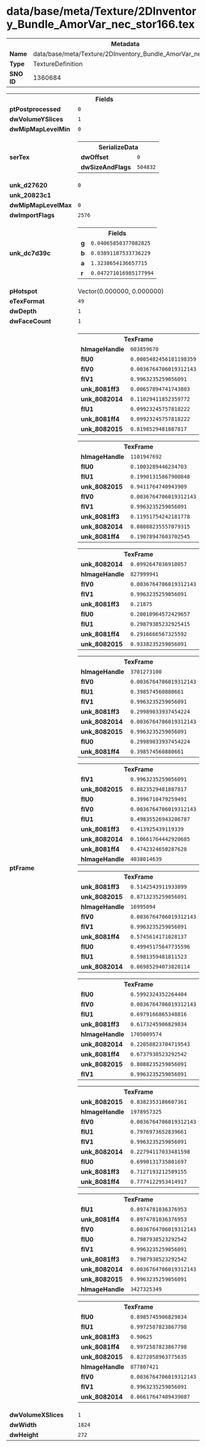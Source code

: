 <h1>data/base/meta/Texture/2DInventory_Bundle_AmorVar_nec_stor166.tex</h1><table><tr><th colspan="100%">Metadata</th></tr><tr><td><b>Name</b></td><td>data/base/meta/Texture/2DInventory_Bundle_AmorVar_nec_stor166.tex</td></tr><tr><td><b>Type</b></td><td>TextureDefinition</td></tr><tr><td><b>SNO ID</b></td><td>1360684</td></tr></table>

<table><tr><th colspan="100%">Fields</th></tr><tr><td><b>ptPostprocessed</b></td><td><code>0</code></td></tr><tr><td><b>dwVolumeYSlices</b></td><td><code>1</code></td></tr><tr><td><b>dwMipMapLevelMin</b></td><td><code>0</code></td></tr><tr><td><b>serTex</b></td><td><table><tr><th colspan="100%">SerializeData</th></tr><tr><td><b>dwOffset</b></td><td><code>0</code></td></tr><tr><td><b>dwSizeAndFlags</b></td><td><code>504832</code></td></tr></table>


</td></tr><tr><td><b>unk_d27620</b></td><td><code>0</code></td></tr><tr><td><b>unk_20823c1</b></td><td></td></tr><tr><td><b>dwMipMapLevelMax</b></td><td><code>0</code></td></tr><tr><td><b>dwImportFlags</b></td><td><code>2576</code></td></tr><tr><td><b>unk_dc7d39c</b></td><td><table><tr><th colspan="100%">Fields</th></tr><tr><td><b>g</b></td><td><code>0.04065850377082825</code></td></tr><tr><td><b>b</b></td><td><code>0.03891187533736229</code></td></tr><tr><td><b>a</b></td><td><code>1.3238654136657715</code></td></tr><tr><td><b>r</b></td><td><code>0.047271016985177994</code></td></tr></table>

</td></tr><tr><td><b>pHotspot</b></td><td>Vector(0.000000, 0.000000)</td></tr><tr><td><b>eTexFormat</b></td><td><code>49</code></td></tr><tr><td><b>dwDepth</b></td><td><code>1</code></td></tr><tr><td><b>dwFaceCount</b></td><td><code>1</code></td></tr><tr><td><b>ptFrame</b></td><td><table><tr><th colspan="100%">TexFrame</th></tr><tr><td><b>hImageHandle</b></td><td><code>603859670</code></td></tr><tr><td><b>flU0</b></td><td><code>0.0005482456181198359</code></td></tr><tr><td><b>flV0</b></td><td><code>0.0036764706019312143</code></td></tr><tr><td><b>flV1</b></td><td><code>0.9963235259056091</code></td></tr><tr><td><b>unk_8081ff3</b></td><td><code>0.00657894741743803</code></td></tr><tr><td><b>unk_8082014</b></td><td><code>0.11029411852359772</code></td></tr><tr><td><b>flU1</b></td><td><code>0.09923245757818222</code></td></tr><tr><td><b>unk_8081ff4</b></td><td><code>0.09923245757818222</code></td></tr><tr><td><b>unk_8082015</b></td><td><code>0.8198529481887817</code></td></tr></table>


<table><tr><th colspan="100%">TexFrame</th></tr><tr><td><b>hImageHandle</b></td><td><code>1101947692</code></td></tr><tr><td><b>flU0</b></td><td><code>0.1003289446234703</code></td></tr><tr><td><b>flU1</b></td><td><code>0.19901315867900848</code></td></tr><tr><td><b>unk_8082015</b></td><td><code>0.9411764740943909</code></td></tr><tr><td><b>flV0</b></td><td><code>0.0036764706019312143</code></td></tr><tr><td><b>flV1</b></td><td><code>0.9963235259056091</code></td></tr><tr><td><b>unk_8081ff3</b></td><td><code>0.11951754242181778</code></td></tr><tr><td><b>unk_8082014</b></td><td><code>0.08088235557079315</code></td></tr><tr><td><b>unk_8081ff4</b></td><td><code>0.19078947603702545</code></td></tr></table>


<table><tr><th colspan="100%">TexFrame</th></tr><tr><td><b>unk_8082014</b></td><td><code>0.0992647036910057</code></td></tr><tr><td><b>hImageHandle</b></td><td><code>827999941</code></td></tr><tr><td><b>flV0</b></td><td><code>0.0036764706019312143</code></td></tr><tr><td><b>flV1</b></td><td><code>0.9963235259056091</code></td></tr><tr><td><b>unk_8081ff3</b></td><td><code>0.21875</code></td></tr><tr><td><b>flU0</b></td><td><code>0.20010964572429657</code></td></tr><tr><td><b>flU1</b></td><td><code>0.29879385232925415</code></td></tr><tr><td><b>unk_8081ff4</b></td><td><code>0.2916666567325592</code></td></tr><tr><td><b>unk_8082015</b></td><td><code>0.9338235259056091</code></td></tr></table>


<table><tr><th colspan="100%">TexFrame</th></tr><tr><td><b>hImageHandle</b></td><td><code>3701273100</code></td></tr><tr><td><b>flV0</b></td><td><code>0.0036764706019312143</code></td></tr><tr><td><b>flU1</b></td><td><code>0.398574560880661</code></td></tr><tr><td><b>flV1</b></td><td><code>0.9963235259056091</code></td></tr><tr><td><b>unk_8081ff3</b></td><td><code>0.29989033937454224</code></td></tr><tr><td><b>unk_8082014</b></td><td><code>0.0036764706019312143</code></td></tr><tr><td><b>unk_8082015</b></td><td><code>0.9963235259056091</code></td></tr><tr><td><b>flU0</b></td><td><code>0.29989033937454224</code></td></tr><tr><td><b>unk_8081ff4</b></td><td><code>0.398574560880661</code></td></tr></table>


<table><tr><th colspan="100%">TexFrame</th></tr><tr><td><b>flV1</b></td><td><code>0.9963235259056091</code></td></tr><tr><td><b>unk_8082015</b></td><td><code>0.8823529481887817</code></td></tr><tr><td><b>flU0</b></td><td><code>0.3996710479259491</code></td></tr><tr><td><b>flV0</b></td><td><code>0.0036764706019312143</code></td></tr><tr><td><b>flU1</b></td><td><code>0.49835526943206787</code></td></tr><tr><td><b>unk_8081ff3</b></td><td><code>0.413925439119339</code></td></tr><tr><td><b>unk_8082014</b></td><td><code>0.10661764442920685</code></td></tr><tr><td><b>unk_8081ff4</b></td><td><code>0.4742324650287628</code></td></tr><tr><td><b>hImageHandle</b></td><td><code>4038014639</code></td></tr></table>


<table><tr><th colspan="100%">TexFrame</th></tr><tr><td><b>unk_8081ff3</b></td><td><code>0.5142543911933899</code></td></tr><tr><td><b>unk_8082015</b></td><td><code>0.8713235259056091</code></td></tr><tr><td><b>hImageHandle</b></td><td><code>16995094</code></td></tr><tr><td><b>flV0</b></td><td><code>0.0036764706019312143</code></td></tr><tr><td><b>flV1</b></td><td><code>0.9963235259056091</code></td></tr><tr><td><b>unk_8081ff4</b></td><td><code>0.5745614171028137</code></td></tr><tr><td><b>flU0</b></td><td><code>0.49945175647735596</code></td></tr><tr><td><b>flU1</b></td><td><code>0.5981359481811523</code></td></tr><tr><td><b>unk_8082014</b></td><td><code>0.06985294073820114</code></td></tr></table>


<table><tr><th colspan="100%">TexFrame</th></tr><tr><td><b>flU0</b></td><td><code>0.5992324352264404</code></td></tr><tr><td><b>flV0</b></td><td><code>0.0036764706019312143</code></td></tr><tr><td><b>flU1</b></td><td><code>0.6979166865348816</code></td></tr><tr><td><b>unk_8081ff3</b></td><td><code>0.6173245906829834</code></td></tr><tr><td><b>hImageHandle</b></td><td><code>1705009574</code></td></tr><tr><td><b>unk_8082014</b></td><td><code>0.22058823704719543</code></td></tr><tr><td><b>unk_8081ff4</b></td><td><code>0.6737938523292542</code></td></tr><tr><td><b>unk_8082015</b></td><td><code>0.8088235259056091</code></td></tr><tr><td><b>flV1</b></td><td><code>0.9963235259056091</code></td></tr></table>


<table><tr><th colspan="100%">TexFrame</th></tr><tr><td><b>unk_8082015</b></td><td><code>0.8382353186607361</code></td></tr><tr><td><b>hImageHandle</b></td><td><code>1978957325</code></td></tr><tr><td><b>flV0</b></td><td><code>0.0036764706019312143</code></td></tr><tr><td><b>flU1</b></td><td><code>0.7976973652839661</code></td></tr><tr><td><b>flV1</b></td><td><code>0.9963235259056091</code></td></tr><tr><td><b>unk_8082014</b></td><td><code>0.22794117033481598</code></td></tr><tr><td><b>flU0</b></td><td><code>0.6990131735801697</code></td></tr><tr><td><b>unk_8081ff3</b></td><td><code>0.7127193212509155</code></td></tr><tr><td><b>unk_8081ff4</b></td><td><code>0.7774122953414917</code></td></tr></table>


<table><tr><th colspan="100%">TexFrame</th></tr><tr><td><b>flU1</b></td><td><code>0.8974781036376953</code></td></tr><tr><td><b>unk_8081ff4</b></td><td><code>0.8974781036376953</code></td></tr><tr><td><b>flV0</b></td><td><code>0.0036764706019312143</code></td></tr><tr><td><b>flU0</b></td><td><code>0.7987938523292542</code></td></tr><tr><td><b>flV1</b></td><td><code>0.9963235259056091</code></td></tr><tr><td><b>unk_8081ff3</b></td><td><code>0.7987938523292542</code></td></tr><tr><td><b>unk_8082014</b></td><td><code>0.0036764706019312143</code></td></tr><tr><td><b>unk_8082015</b></td><td><code>0.9963235259056091</code></td></tr><tr><td><b>hImageHandle</b></td><td><code>3427325349</code></td></tr></table>


<table><tr><th colspan="100%">TexFrame</th></tr><tr><td><b>flU0</b></td><td><code>0.8985745906829834</code></td></tr><tr><td><b>flU1</b></td><td><code>0.9972587823867798</code></td></tr><tr><td><b>unk_8081ff3</b></td><td><code>0.90625</code></td></tr><tr><td><b>unk_8081ff4</b></td><td><code>0.9972587823867798</code></td></tr><tr><td><b>unk_8082015</b></td><td><code>0.8272058963775635</code></td></tr><tr><td><b>hImageHandle</b></td><td><code>877807421</code></td></tr><tr><td><b>flV0</b></td><td><code>0.0036764706019312143</code></td></tr><tr><td><b>flV1</b></td><td><code>0.9963235259056091</code></td></tr><tr><td><b>unk_8082014</b></td><td><code>0.06617647409439087</code></td></tr></table>


</td></tr><tr><td><b>dwVolumeXSlices</b></td><td><code>1</code></td></tr><tr><td><b>dwWidth</b></td><td><code>1824</code></td></tr><tr><td><b>dwHeight</b></td><td><code>272</code></td></tr></table>

